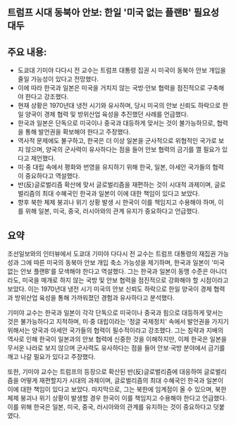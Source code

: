 ## 트럼프 시대 동북아 안보: 한일 '미국 없는 플랜B' 필요성 대두

## 주요 내용:
*   도쿄대 기미야 다다시 전 교수는 트럼프 대통령 집권 시 미국이 동북아 안보 개입을 줄일 가능성이 있다고 전망했다.
*   이에 따라 한국과 일본은 미국을 거치지 않는 국방·안보 협력을 점진적으로 구축해야 한다고 강조했다.
*   현재 상황은 1970년대 냉전 시기와 유사하며, 당시 미국의 안보 신뢰도 하락으로 한일 양국이 경제 협력 및 방위산업 육성을 추진했던 사례를 언급했다.
*   한국과 일본은 단독으로 미국이나 중국과 대등하게 맞서는 것이 불가능하므로, 협력을 통해 발언권을 확보해야 한다고 주장했다.
*   역사적 문제에도 불구하고, 한국은 더 이상 일본을 군사적으로 위협적인 국가로 보지 않으며, 양국의 군사력이 유사하다는 점을 들어 안보 협력의 금기를 깰 필요가 있다고 제언했다.
*   미·중 대립 속에서 평화와 번영을 유지하기 위해 한국, 일본, 아세안 국가들의 협력이 중요하다고 역설했다.
*   반(反)글로벌리즘 확산에 맞서 글로벌리즘을 재편하는 것이 시대적 과제이며, 글로벌리즘의 최대 수혜국인 한국과 일본이 이에 대한 책임이 있다고 보았다.
*   향후 북한 체제 붕괴나 위기 상황 발생 시 한국이 이를 책임지고 수용해야 하며, 이를 위해 일본, 미국, 중국, 러시아와의 관계 유지가 중요하다고 언급했다.

## 요약
조선일보와의 인터뷰에서 도쿄대 기미야 다다시 전 교수는 트럼프 대통령의 재집권 가능성과 그에 따른 미국의 동북아 안보 개입 축소 가능성을 제기하며, 한국과 일본이 '미국 없는 안보 플랜B'를 모색해야 한다고 역설했다. 그는 한국과 일본이 동맹 수준은 아니더라도, 미국을 매개로 하지 않는 국방 및 안보 협력을 점진적으로 강화해야 할 시점이라고 보았다. 이는 1970년대 냉전 시기 미국의 안보 신뢰도 하락으로 한일 양국이 경제 협력과 방위산업 육성을 통해 가까워졌던 경험과 유사하다고 분석했다.

기미야 교수는 한국과 일본이 각각 단독으로 미국이나 중국과 힘으로 대등하게 맞서는 것은 불가능하다고 지적하며, 미·중 대립이라는 '정글 국제정치' 속에서 발언권을 가지기 위해서는 양국과 아세안 국가들의 협력이 필수적이라고 강조했다. 그는 침략과 지배의 역사로 인해 한국이 일본과의 안보 협력에 신중한 것을 이해하지만, 이제 한국은 일본을 무서운 나라로 보지 않으며 군사력도 유사하다는 점을 들어 안보·국방 분야에서 금기를 깨고 나갈 필요가 있다고 주장했다.

또한, 기미야 교수는 트럼프의 등장으로 확산된 반(反)글로벌리즘에 대응하여 글로벌리즘을 어떻게 재편할지가 시대의 과제이며, 글로벌리즘의 최대 수혜국인 한국과 일본이 이에 대한 책임이 있다고 보았다. 마지막으로, 그는 북한에 임계점이 올 수 있으며, 북한 체제 붕괴나 위기 상황이 발생할 경우 한국이 이를 책임지고 수용해야 한다고 언급했다. 이를 위해 한국은 일본, 미국, 중국, 러시아와의 관계를 유지하는 것이 중요하다고 덧붙였다.